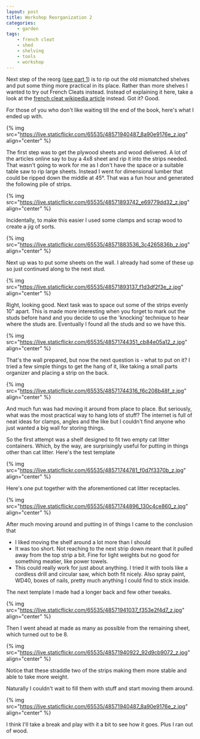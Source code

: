 ```yaml
---
layout: post
title: Workshop Reorganization 2
categories:
    - garden
tags:
    - french cleat
    - shed
    - shelving
    - tools
    - workshop
---
```



Next step of the reorg ([see part 1](https://seryckd.wordpress.com/2018/07/19/workshop-reorganization-1/)) is to rip out the old mismatched shelves and put some thing more practical in its place. Rather than more shelves I wanted to try out French Cleats instead. Instead of explaining it here, take a look at the [french cleat wikipedia article](https://en.wikipedia.org/wiki/French_cleat) instead. Got it? Good.





For those of you who don't like waiting till the end of the book, here's what I ended up with.




{% img src="https://live.staticflickr.com/65535/48571940487_8a90e9176e_z.jpg"    align="center" %}



The first step was to get the plywood sheets and wood delivered. A lot of the articles online say to buy a 4x8 sheet and rip it into the strips needed. That wasn't going to work for me as I don't have the space or a suitable table saw to rip large sheets. Instead I went for dimensional lumber that could be ripped down the middle at 45°. That was a fun hour and generated the following pile of strips.




{% img src="https://live.staticflickr.com/65535/48571893742_e69779dd32_z.jpg"    align="center" %}


Incidentally, to make this easier I used some clamps and scrap wood to create a jig of sorts.




{% img src="https://live.staticflickr.com/65535/48571883536_3c4265836b_z.jpg"    align="center" %}


Next up was to put some sheets on the wall. I already had some of these up so just continued along to the next stud.




{% img src="https://live.staticflickr.com/65535/48571893137_f1d3df2f3e_z.jpg"    align="center" %}


Right, looking good. Next task was to space out some of the strips evenly 10" apart. This is made more interesting when you forget to mark out the studs before hand and you decide to use the 'knocking' technique to hear where the studs are. Eventually I found all the studs and so we have this.




{% img src="https://live.staticflickr.com/65535/48571744351_cb84e05a12_z.jpg"    align="center" %}


That's the wall prepared, but now the next question is  - what to put on it? I tried a few simple things to get the hang of it, like taking a small parts organizer and placing a strip on the back.




{% img src="https://live.staticflickr.com/65535/48571744316_f6c208b48f_z.jpg"    align="center" %}


And much fun was had moving it around from place to place. But seriously, what was the most practical way to hang lots of stuff? The internet is full of neat ideas for clamps, angles and the like but I couldn't find anyone who just wanted a big wall for storing things.




So the first attempt was a shelf designed to fit two empty cat litter containers. Which, by the way, are surprisingly useful for putting in things other than cat litter. Here's the test template




{% img src="https://live.staticflickr.com/65535/48571744781_f0d7f3370b_z.jpg"    align="center" %}


Here's one put together with the aforementioned cat litter receptacles.




{% img src="https://live.staticflickr.com/65535/48571744896_130c4ce860_z.jpg"    align="center" %}


After much moving around and putting in of things I came to the conclusion that




<ul><li>I liked moving the shelf around a lot more than I should</li><li>It was too short. Not reaching to the next strip down meant that it pulled away from the top strip a bit. Fine for light weights but no good for something meatier, like power towels.</li><li>This could really work for just about anything. I tried it with tools like a cordless drill and circular saw, which both fit nicely. Also spray paint, WD40, boxes of nails, pretty much anything I could find to stick inside.</li></ul>


The next template I made had a longer back and few other tweaks.




{% img src="https://live.staticflickr.com/65535/48571941037_f353e2f4d7_z.jpg"    align="center" %}


Then I went ahead at made as many as possible from the remaining sheet, which turned out to be 8.




{% img src="https://live.staticflickr.com/65535/48571940922_92d9cb9072_z.jpg"    align="center" %}


Notice that these straddle two of the strips making them more stable and able to take more weight.




Naturally I couldn't wait to fill them with stuff and start moving them around.




{% img src="https://live.staticflickr.com/65535/48571940487_8a90e9176e_z.jpg"    align="center" %}


I think I'll take a break and play with it a bit to see how it goes. Plus I ran out of wood.


